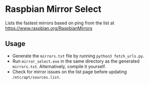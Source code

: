 # Raspbian Mirror Select
Lists the fastest mirrors based on ping from the list at https://www.raspbian.org/RaspbianMirrors
## Usage
* Generate the `mirrors.txt` file by running `python3 fetch_urls.py`.
* Run `mirror_select.exe` in the same directory as the generated `mirrors.txt`. Alternatively, compile it yourself.
* Check for mirror issues on the list page before updating `/etc/apt/sources.list`.